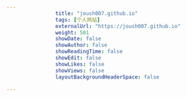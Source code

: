 ---
                title: "joush007.github.io"
                tags: [个人网站]
                externalUrl: "https://joush007.github.io"
                weight: 501
                showDate: false
                showAuthor: false
                showReadingTime: false
                showEdit: false
                showLikes: false
                showViews: false
                layoutBackgroundHeaderSpace: false
                ---

